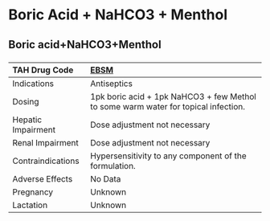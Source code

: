 # Boric Acid + NaHCO3 + Menthol

## Boric acid+NaHCO3+Menthol

##### 

| TAH Drug Code      | [EBSM](https://www.tahsda.org.tw/drugs/hissearch.php?drug_code=EBSM)               |
|:-------------------|:-----------------------------------------------------------------------------------|
| Indications        | Antiseptics                                                                        |
| Dosing             | 1pk boric acid + 1pk NaHCO3 + few Methol to some warm water for topical infection. |
| Hepatic Impairment | Dose adjustment not necessary                                                      |
| Renal Impairment   | Dose adjustment not necessary                                                      |
| Contraindications  | Hypersensitivity to any component of the formulation.                              |
| Adverse Effects    | No Data                                                                            |
| Pregnancy          | Unknown                                                                            |
| Lactation          | Unknown                                                                            |

